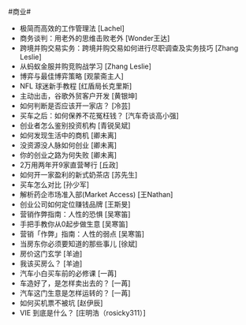 #商业#
- 极简而高效的工作管理法	[Lachel]
- 商务谈判：用老外的思维击败老外	[Wonder王达]
- 跨境并购交易实务：跨境并购交易如何进行尽职调查及实务技巧	[Zhang Leslie]
- 从蚂蚁金服并购竞购战学习	[Zhang Leslie]
- 博弈与最佳博弈策略	[观蒙斋主人]
- NFL 球迷新手教程	[红盾局长克里斯]
- 主动出击，谷歌外贸客户开发	[黄银坤]
- 如何判断是否应该开一家店？	[冷芸]
- 买车之后：如何保养不花冤枉钱？	[汽车奇谈高小强]
- 创业者怎么鉴别投资机构	[青锐吴斌]
- 如何发现生活中的商机	[卿未离]
- 没资源没人脉如何创业	[卿未离]
- 你的创业之路为何失败	[卿未离]
- 2万用两年开9家直营琴行	[丘政]
- 如何开一家盈利的新式奶茶店	[苏先生]
- 买车怎么对比	[孙少军]
- 解析药企市场准入部(Market Access)	[王Nathan]
- 创业公司如何定位赚钱品牌	[王斯旻]
- 营销作弊指南：人性的恐惧	[吴寒笛]
- 手把手教你从0起步做生意	[吴寒笛]
- 营销「作弊」指南：人性的弱点	[吴寒笛]
- 当房东你必须要知道的那些事儿	[徐斌]
- 房价这门玄学	[羊迪]
- 我该买房么？	[羊迪]
- 汽车小白买车前的必修课	[一苒]
- 车造好了，是怎样卖出去的？	[一苒]
- 汽车这门生意是怎样运转的？	[一苒]
- 如何买机票不被坑	[赵伊辰]
- VIE 到底是什么？	[庄明浩（rosicky311）]
